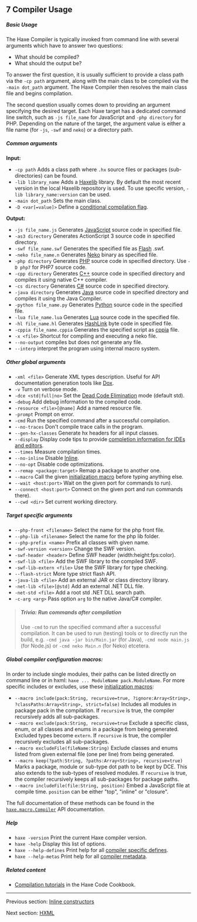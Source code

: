## 7 Compiler Usage

##### Basic Usage

The Haxe Compiler is typically invoked from command line with several arguments which have to answer two questions:

* What should be compiled?
* What should the output be?

To answer the first question, it is usually sufficient to provide a class path via the `-cp path` argument, along with the main class to be compiled via the `-main dot_path` argument. The Haxe Compiler then resolves the main class file and begins compilation.

The second question usually comes down to providing an argument specifying the desired target. Each Haxe target has a dedicated command line switch, such as `-js file_name` for JavaScript and `-php directory` for PHP. Depending on the nature of the target, the argument value is either a file name (for `-js`, `-swf` and `neko`) or a directory path.

##### Common arguments

**Input:**

* `-cp path` Adds a class path where `.hx` source files or packages (sub-directories) can be found.
* `-lib library_name` Adds a [Haxelib](haxelib.md) library. By default the most recent version in the local Haxelib repository is used. To use specific version, `-lib library_name:version` can be used.
* `-main dot_path` Sets the main class.
* `-D <var[=value]>` Define a [conditional compilation flag](lf-condition-compilation.md).

**Output:**

* `-js file_name.js` Generates [JavaScript](target-javascript.md) source code in specified file.
* `-as3 directory` Generates ActionScript 3 source code in specified directory.
* `-swf file_name.swf` Generates the specified file as [Flash](target-flash.md) .swf.
* `-neko file_name.n` Generates [Neko](#) binary as specified file.
* `-php directory` Generates [PHP](target-php.md) source code in specified directory. Use `-D php7` for PHP7 source code.
* `-cpp directory` Generates [C++](target-cpp.md) source code in specified directory and compiles it using native C++ compiler.
* `-cs directory` Generates [C#](#) source code in specified directory.
* `-java directory` Generates [Java](#) source code in specified directory and compiles it using the Java Compiler.
* `-python file_name.py` Generates [Python](#) source code in the specified file.
* `-lua file_name.lua` Generates [Lua](#) source code in the specified file.
* `-hl file_name.hl` Generates [HashLink](#) byte code in specified file.
* `-cppia file_name.cppia` Generates the specified script as [cppia](#) file.
* `-x <file>` Shortcut for compiling and executing a neko file.
* `--no-output` compiles but does not generate any file.
* `--interp` interpret the program using internal macro system.

##### Other global arguments

* `-xml <file>` Generate XML types description. Useful for API documentation generation tools like [Dox](https://github.com/HaxeFoundation/dox).
* `-v` Turn on verbose mode.
* `-dce <std|full|no>` Set the [Dead Code Elimination](cr-dce.md) mode (default std).
* `-debug` Add debug information to the compiled code.
* `-resource <file>[@name]` Add a named resource file.
* `-prompt` Prompt on error.
* `-cmd` Run the specified command after a successful compilation.
* `--no-traces` Don't compile trace calls in the program.
* `--gen-hx-classes` Generate hx headers for all input classes.
* `--display` Display code tips to provide [completion information for IDEs and editors](cr-completion-overview.md). 
* `--times` Measure compilation times.
* `--no-inline` Disable [Inline](class-field-inline.md).
* `--no-opt` Disable code optimizations.
* `--remap <package:target>` Remap a package to another one.
* `--macro` Call the given [initialization macro](macro-initialization.md) before typing anything else.
* `--wait <host:port>` Wait on the given port for commands to run).
* `--connect <host:port>` Connect on the given port and run commands there).
* `--cwd <dir>` Set current working directory.

##### Target specific arguments

* `--php-front <filename>` Select the name for the php front file.
* `--php-lib <filename>` Select the name for the php lib folder.
* `--php-prefix <name>` Prefix all classes with given name.
* `-swf-version <version>` Change the SWF version.
* `-swf-header <header>` Define SWF header (width:height:fps:color).
* `-swf-lib <file>` Add the SWF library to the compiled SWF.
* `-swf-lib-extern <file>` Use the SWF library for type checking.
* `--flash-strict` More type strict flash API.
* `-java-lib <file>` Add an external JAR or class directory library.
* `-net-lib <file>[@std]` Add an external .NET DLL file.
* `-net-std <file>` Add a root std .NET DLL search path.
* `-c-arg <arg>` Pass option `arg` to the native Java/C# compiler.

> ##### Trivia: Run commands after compilation
>
> Use `-cmd` to run the specified command after a successful compilation. It can be used to run (testing) tools or to directly run the build, e.g. `-cmd java -jar bin/Main.jar` (for Java), `-cmd node main.js` (for Node.js) or `-cmd neko Main.n` (for Neko) etcetera.

##### Global compiler configuration macros: 

In order to include single modules, their paths can be listed directly on command line or in hxml: `haxe ... ModuleName pack.ModuleName`. For more specific includes or excludes, use these [initialization macros](macro-initialization.md):

* `--macro include(pack:String, recursive=true, ?ignore:Array<String>, ?classPaths:Array<String>, strict=false)` Includes all modules in package pack in the compilation.  If `recursive` is true, the compiler recursively adds all sub-packages.
* `--macro exclude(pack:String, recursive=true` Exclude a specific class, enum, or all classes and enums in a package from being generated. Excluded types become `extern`. If `recursive` is true, the compiler recursively excludes all sub-packages.
* `--macro excludeFile(fileName:String)` Exclude classes and enums listed from given external file (one per line) from being generated.
* `--macro keep(?path:String, ?paths:Array<String>, recursive=true)` Marks a package, module or sub-type dot path to be kept by DCE. This also extends to the sub-types of resolved modules. If `recursive` is true, the compiler recursively keeps all sub-packages for package paths.
* `--macro includeFile(file:String, position)` Embed a JavaScript file at compile time. `position` can be either "top", "inline" or "closure".  

The full documentation of these methods can be found in the [`haxe.macro.Compiler`](http://api.haxe.org/haxe/macro/Compiler.html) API documentation.

##### Help

* `haxe -version` Print the current Haxe compiler version.
* `haxe -help` Display this list of options.
* `haxe --help-defines` Print help for all [compiler specific defines](compiler-usage-flags.md).
* `haxe --help-metas` Print help for all [compiler metadata](lf-condition-compilation.md).

##### Related content

* [Compilation tutorials](http://code.haxe.org/category/compilation/) in the Haxe Code Cookbook.

---

Previous section: [Inline constructors](lf-inline-constructor.md)

Next section: [HXML](compiler-usage-hxml.md)